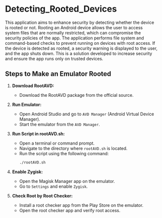# Detecting_Rooted_Devices

This application aims to enhance security by detecting whether the device is rooted or not. Rooting an Android device allows the user to access system files that are normally restricted, which can compromise the security policies of the app. The application performs file system and command-based checks to prevent running on devices with root access. If the device is detected as rooted, a security warning is displayed to the user, and the app shuts down. This is a solution developed to increase security and ensure the app runs only on trusted devices.

## Steps to Make an Emulator Rooted

1. **Download RootAVD:**
   - Download the RootAVD package from the official source.

2. **Run Emulator:**
   - Open Android Studio and go to `AVD Manager` (Android Virtual Device Manager).
   - Start the emulator from the `AVD Manager`.

3. **Run Script in rootAVD.sh:**
   - Open a terminal or command prompt.
   - Navigate to the directory where `rootAVD.sh` is located.
   - Run the script using the following command:
     ```sh
     ./rootAVD.sh
     ```

4. **Enable Zygisk:**
   - Open the Magisk Manager app on the emulator.
   - Go to `Settings` and enable `Zygisk`.

5. **Check Root by Root Checker:**
   - Install a root checker app from the Play Store on the emulator.
   - Open the root checker app and verify root access.
